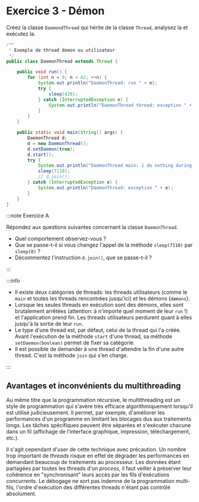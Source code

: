 # Exercice 3 - Démon

Créez la classe `DaemondThread` qui hérite de la classe `Thread`,
analysez la et exécutez la.

```java showLineNumbers title="DaemonThread.java"
/**
 * Exemple de thread demon ou utilisateur
 */
public class DaemonThread extends Thread {

    public void run() {
        for (int n = 0; n < 42; ++n) {
            System.out.println("DaemonThread: run " + n);
            try {
                sleep(420);
            } catch (InterruptedException e) {
                System.out.println("DaemonThread thread: exception " + e);
            }
        }
    }

    public static void main(String[] args) {
        DaemonThread d;
        d = new DaemonThread();
        d.setDaemon(true);
        d.start();
        try {
            System.out.println("DaemonThread main: i do nothing during a while");
            sleep(7110);
            // d.join();
        } catch (InterruptedException e) {
            System.out.println("DaemonThread: exception " + e);
        }
    }
}
```

:::note Exercice A

Répondez aux questions suivantes concernant la classe `DaemonThread`.

- Quel comportement observez-vous ?
- Que se passe-t-il si vous changez l'appel de la méthode `sleep(7110)` par `sleep(0)` ?
- Décommentez l'instruction `d.join()`, que se passe-t-il ?

:::

:::info

- Il existe deux catégories de threads: les threads utilisateurs 
(comme le `main` et toutes les threads rencontrées jusqu'ici) 
et les démons (`dæmons`).
- Lorsque les seules threads en exécution sont des démons, elles 
sont brutalement arrêtées (attention: à n'importe quel moment de 
leur `run` !) et l'application prend fin. Les threads 
utilisateurs 
perdurent quant à elles jusqu'à la sortie de leur `run`.
- Le type d'une thread est, par défaut, celui de la thread qui 
l'a créée. Avant l'exécution de la méthode `start` d'une
thread, sa méthode `setDaemon(boolean)` permet de fixer 
sa catégorie.
- Il est possible de demander à une thread d'attendre la fin d'une autre thread. C'est la méthode `join` qui s'en charge. 	

:::

## Avantages et inconvénients du multithreading

Au même titre que la programmation récursive, le multithreading 
est un style de programmation qui s'avère très efficace 
algorithmiquement lorsqu'il est utilisé judicieusement. Il permet,
par exemple, d'améliorer les performances d'un programme en 
limitant les blocages dus aux traitements longs. Les tâches 
spécifiques peuvent être séparées et s'exécuter chacune dans 
un fil (affichage de l'interface graphique, impression, téléchargement, 
etc.). 

Il s'agit cependant d'user de cette technique avec précaution. 
Un nombre trop important de *threads* risque en effet de dégrader 
les performances en demandant beaucoup de traitements au 
processeur. Les données étant partagées par toutes les threads 
d'un *process*, il faut veiller à préserver leur cohérence en 
"synchronisant" leurs accès par les fils d'exécutions 
concurrents. 
Le débogage ne sort pas indemne de la programmation 
multi-fils, l'ordre d'exécution des différentes threads n'étant pas 
contrôlé absolument.
